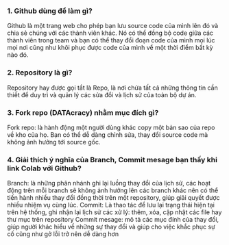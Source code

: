 ### 1. Github dùng để làm gì?  
Github là một trang web cho phép bạn lưu source code của mình lên đó và chia sẻ chúng với các thành viên khác. Nó có thể đồng bộ code giữa các thành viên trong team và bạn có thể thay đổi đoạn code của mình mọi lúc mọi nơi cũng như khôi phục được code của mình về một thời điểm bất kỳ nào đó.
### 2. Repository là gì?  
Repository hay được gọi tắt là Repo, là nơi chứa tất cả những thông tin cần thiết để duy trì và quản lý các sửa đổi và lịch sử của toàn bộ dự án.
### 3. Fork repo (DATAcracy) nhằm mục đích gì?  
Fork repo: là hành động một người dùng khác copy một bản sao của repo về kho của họ. Bạn có thể dễ dàng chỉnh sửa, thay đổi source code mà không ảnh hưởng tới source gốc.
### 4. Giải thích ý nghĩa của Branch, Commit mesage bạn thấy khi link Colab với Github?  
Branch: là những phân nhánh ghi lại luồng thay đổi của lịch sử, các hoạt động trên mỗi branch sẽ không ảnh hưởng lên các branch khác nên có thể tiến hành nhiều thay đổi đồng thời trên một repository, giúp giải quyết được nhiều nhiệm vụ cùng lúc.
Commit: Là thao tác để lưu lại trạng thái hiện tại trên hệ thống, ghi nhận lại lịch sử các xử lý: thêm, xóa, cập nhật các file hay thư mục trên repository
Commit mesage: mô tả các mục đính của thay đổi, giúp người khác hiểu về những sự thay đổi và giúp cho việc khắc phục sự cố cũng như gở lỗi trở nên dễ dàng hơn
